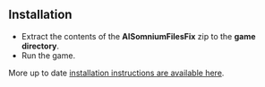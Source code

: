 ## Installation
- Extract the contents of the **AISomniumFilesFix** zip to the **game directory**.
- Run the game.

More up to date [installation instructions are available here](https://github.com/Lyall/AISomniumFilesFix#installation).
